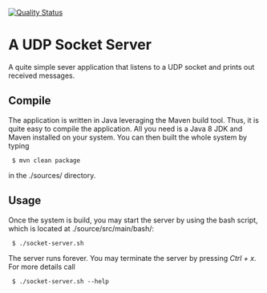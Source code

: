[![Quality Status](https://sonarcloud.io/api/badges/gate?key=de.hda.fbi.ds.mbredel:socket-server)](https://sonarcloud.io/dashboard?id=de.hda.fbi.ds.mbredel%3Asocket-server)

# A UDP Socket Server

A quite simple sever application that listens to a UDP socket and prints out received messages.

## Compile

The application is written in Java leveraging the Maven build tool. Thus, it is quite easy to compile the application. All you need is a Java 8 JDK and Maven installed on your system. You can then built the whole system by typing

```
 $ mvn clean package
```

in the ./sources/ directory.

## Usage

Once the system is build, you may start the server by using the bash script, which is located at ./source/src/main/bash/:

```
 $ ./socket-server.sh
```

The server runs forever. You may terminate the server by pressing _Ctrl + x_. For more details call

```
 $ ./socket-server.sh --help
```
